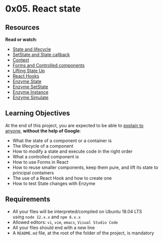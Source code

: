 0x05. React state
=================

Resources
---------

**Read or watch**:

-   [State and lifecycle](https://intranet.alxswe.com/rltoken/rL2YOlSKI2HlcenyNz5cqQ "State and lifecycle")
-   [SetState and State callback](https://intranet.alxswe.com/rltoken/AeohbCmE3m-m-xgABFWgIA "SetState and State callback")
-   [Context](https://intranet.alxswe.com/rltoken/SZ1mD7nEblEVUPrrN6SrRA "Context")
-   [Forms and Controlled components](https://intranet.alxswe.com/rltoken/lBhcM3C1FOwY7uGYyNMclg "Forms and Controlled components")
-   [Lifting State Up](https://intranet.alxswe.com/rltoken/iZ1dULJUZE85Lh0-yTSpYg "Lifting State Up")
-   [React Hooks](https://intranet.alxswe.com/rltoken/4lSNYIQ67BkW53J7kGCccQ "React Hooks")
-   [Enzyme State](https://intranet.alxswe.com/rltoken/rSRoY2jGlahlH8KkZDWK0w "Enzyme State")
-   [Enzyme SetState](https://intranet.alxswe.com/rltoken/D9kg4M6VVxAga9-iJVgsYg "Enzyme SetState")
-   [Enzyme Instance](https://intranet.alxswe.com/rltoken/wqn34UANx7UE2nkolU-ntg "Enzyme Instance")
-   [Enzyme Simulate](https://intranet.alxswe.com/rltoken/GdM5eK75XXsl1EVqAJ4q5w "Enzyme Simulate")

Learning Objectives
-------------------

At the end of this project, you are expected to be able to [explain to anyone](https://intranet.alxswe.com/rltoken/rSzjDoz08BNzJeOqmc1p_Q "explain to anyone"), **without the help of Google**:

-   What the state of a component or a container is
-   The lifecycle of a component
-   How to modify a state and execute code in the right order
-   What a controlled component is
-   How to use Forms in React
-   How to reuse smaller components, keep them pure, and lift its state to principal containers
-   The use of a React Hook and how to create one
-   How to test State changes with Enzyme

Requirements
------------

-   All your files will be interpreted/compiled on Ubuntu 18.04 LTS using `node 12.x.x` and `npm 6.x.x`
-   Allowed editors: `vi`, `vim`, `emacs`, `Visual Studio Code`
-   All your files should end with a new line
-   A `README.md` file, at the root of the folder of the project, is mandatory